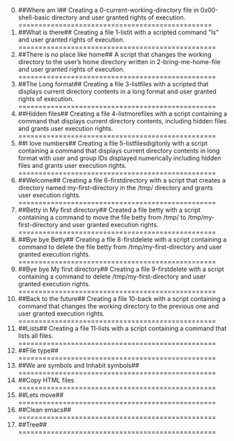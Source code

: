 0. ##Where am I## Creating a 0-current-working-directory file in 0x00-shell-basic directory and user granted rights of execution.
================================================
1. ##What is there## Creating a file 1-listit with a scripted command "ls" and user granted rights of execution.
=================================================
2. ##There is no place like home## A script that changes the working directory to the user’s home directory written in 2-bring-me-home-file and user granted rights of execution.
================================================= 
3. ##The Long format## Creating a file 3-listfiles with a scripted that displays current directory contents in a long format and user granted rights of execution.
=================================================
4. ##Hidden files## Creating a file 4-listmorefiles with a script containing a command that displays current directory contents, including hidden files and grants user execution rights.
=================================================
5. ##I love numbers## Creating a file 5-listfilesdigitonly with a script containing a command that displays current directory contents in long format with user and group IDs displayed numerically including hidden files and grants user execution rights.
=================================================
6. ##Welcome## Creating a file 6-firstdirectory  with a script that creates a directory named my-first-directory in the /tmp/ directory and grants user execution rights.
=================================================
7. ##Betty in My first directory## Created a file betty with a script containing a command to move the file betty from /tmp/ to /tmp/my-first-directory and user granted execution rights.
=================================================
8. ##Bye bye Betty## Creating a file 8-firstdelete with a script containing a command to delete the file betty from /tmp/my-first-directory and user granted execution rights.
=================================================
9. ##Bye bye My first directory## Creating a file 9-firstdelete with a script containing a command to delete /tmp/my-first-directory and user granted execution rights.
=================================================
10. ##Back to the future## Creating a file 10-back with a script containing a command that changes the working directory to the previous one and user granted execution rights.
=================================================
11. ##Lists## Creating a file 11-lists with a script containing a command that lists all files.
=================================================
12. ##File type##
=================================================
13. ##We are symbols and Inhabit symbols##
=================================================
14. ##Copy HTML files
=================================================
15. ##Lets move##
=================================================
16. ##Clean emacs##
=================================================
17. ##Tree##
=================================================
